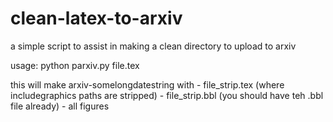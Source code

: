 # clean-latex-to-arxiv

a simple script to assist in making a clean directory to upload to arxiv

usage:
    python parxiv.py file.tex

this will make arxiv-somelongdatestring with
    - file_strip.tex (where includegraphics paths are stripped)
    - file_strip.bbl (you should have teh .bbl file already)
    - all figures
